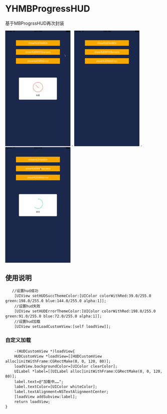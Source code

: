 # YHMBProgressHUD
基于MBProgrssHUD再次封装

<img src="https://github.com/yuhuans/YHMBProgressHUD/blob/master/showError.gif" alt="btSimpleRippleButton Screenshot" width="208" height="369" /> . <img src="https://github.com/yuhuans/YHMBProgressHUD/blob/master/showHoldOn.gif" alt="btSimpleRippleButton Screenshot" width="208" height="369" /> . <img src="https://github.com/yuhuans/YHMBProgressHUD/blob/master/showSucc.gif" alt="btSimpleRippleButton Screenshot" width="208" height="369" />

## 使用说明

```
   //设置hud成功
    [UIView setHUDSuccThemeColor:[UIColor colorWithRed:39.0/255.0 green:198.0/255.0 blue:144.0/255.0 alpha:1]];
    //设置hud失败
    [UIView setHUDErrorThemeColor:[UIColor colorWithRed:198.0/255.0 green:91.0/255.0 blue:72.0/255.0 alpha:1]];
    //设置hud加载
    [UIView setLoadCustomView:[self loadView]];
```

### 自定义加载
 
```
    -(HUDCustomView *)loadView{
    HUDCustomView *loadView=[[HUDCustomView alloc]initWithFrame:CGRectMake(0, 0, 120, 80)];
    loadView.backgroundColor=[UIColor clearColor];
    UILabel *label=[[UILabel alloc]initWithFrame:CGRectMake(0, 0, 120, 80)];
    label.text=@"加载中……";
    label.textColor=[UIColor whiteColor];
    label.textAlignment=NSTextAlignmentCenter;
    [loadView addSubview:label];
    return loadView;
}
```
 
